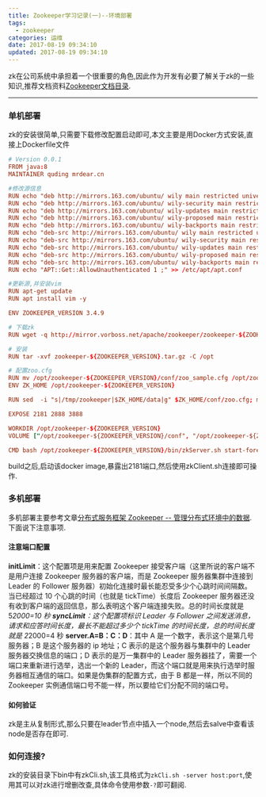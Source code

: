 ```yaml
---
title: Zookeeper学习记录(一)--环境部署
tags:
  - zookeeper    
categories: 运维
date: 2017-08-19 09:34:10
updated: 2017-08-19 09:34:10
---
```

zk在公司系统中承担着一个很重要的角色,因此作为开发有必要了解关于zk的一些知识,推荐文档资料[Zookeeper文档目录](http://www.majunwei.com/category/201612011952003333/).
- - - - -
### 单机部署
zk的安装很简单,只需要下载修改配置启动即可,本文主要是用Docker方式安装,直接上Dockerfile文件
```conf
# Version 0.0.1
FROM java:8
MAINTAINER quding mrdear.cn 

#修改源信息
RUN echo "deb http://mirrors.163.com/ubuntu/ wily main restricted universe multiverse" > /etc/apt/sources.list
RUN echo "deb http://mirrors.163.com/ubuntu/ wily-security main restricted universe multiverse" >> /etc/apt/sources.list
RUN echo "deb http://mirrors.163.com/ubuntu/ wily-updates main restricted universe multiverse" >> /etc/apt/sources.list
RUN echo "deb http://mirrors.163.com/ubuntu/ wily-proposed main restricted universe multiverse">> /etc/apt/sources.list
RUN echo "deb http://mirrors.163.com/ubuntu/ wily-backports main restricted universe multiverse">> /etc/apt/sources.list
RUN echo "deb-src http://mirrors.163.com/ubuntu/ wily main restricted universe multiverse" >> /etc/apt/sources.list
RUN echo "deb-src http://mirrors.163.com/ubuntu/ wily-security main restricted universe multiverse" >> /etc/apt/sources.list
RUN echo "deb-src http://mirrors.163.com/ubuntu/ wily-updates main restricted universe multiverse" >> /etc/apt/sources.list
RUN echo "deb-src http://mirrors.163.com/ubuntu/ wily-proposed main restricted universe multiverse" >> /etc/apt/sources.list
RUN echo "deb-src http://mirrors.163.com/ubuntu/ wily-backports main restricted universe multiverse" >> /etc/apt/sources.list
RUN echo "APT::Get::AllowUnauthenticated 1 ;" >> /etc/apt/apt.conf

#更新源,并安装vim
RUN apt-get update
RUN apt install vim -y

ENV ZOOKEEPER_VERSION 3.4.9

# 下载zk
RUN wget -q http://mirror.vorboss.net/apache/zookeeper/zookeeper-${ZOOKEEPER_VERSION}/zookeeper-${ZOOKEEPER_VERSION}.tar.gz

# 安装
RUN tar -xvf zookeeper-${ZOOKEEPER_VERSION}.tar.gz -C /opt

# 配置zoo.cfg
RUN mv /opt/zookeeper-${ZOOKEEPER_VERSION}/conf/zoo_sample.cfg /opt/zookeeper-${ZOOKEEPER_VERSION}/conf/zoo.cfg
ENV ZK_HOME /opt/zookeeper-${ZOOKEEPER_VERSION}

RUN sed  -i "s|/tmp/zookeeper|$ZK_HOME/data|g" $ZK_HOME/conf/zoo.cfg; mkdir $ZK_HOME/data

EXPOSE 2181 2888 3888

WORKDIR /opt/zookeeper-${ZOOKEEPER_VERSION}
VOLUME ["/opt/zookeeper-${ZOOKEEPER_VERSION}/conf", "/opt/zookeeper-${ZOOKEEPER_VERSION}/data"]

CMD bash /opt/zookeeper-${ZOOKEEPER_VERSION}/bin/zkServer.sh start-foreground

```
build之后,启动该docker image,暴露出2181端口,然后使用zkClient.sh连接即可操作.

### 多机部署
多机部署主要参考文章[分布式服务框架 Zookeeper -- 管理分布式环境中的数据](https://www.ibm.com/developerworks/cn/opensource/os-cn-zookeeper/index.html).下面说下注意事项.
#### 注意端口配置
**initLimit**：这个配置项是用来配置 Zookeeper 接受客户端（这里所说的客户端不是用户连接 Zookeeper 服务器的客户端，而是 Zookeeper 服务器集群中连接到 Leader 的 Follower 服务器）初始化连接时最长能忍受多少个心跳时间间隔数。当已经超过 10 个心跳的时间（也就是 tickTime）长度后 Zookeeper 服务器还没有收到客户端的返回信息，那么表明这个客户端连接失败。总的时间长度就是 5*2000=10 秒
**syncLimit**：这个配置项标识 Leader 与 Follower 之间发送消息，请求和应答时间长度，最长不能超过多少个 tickTime 的时间长度，总的时间长度就是 2*2000=4 秒
**server.A=B：C：D**：其中 A 是一个数字，表示这个是第几号服务器；B 是这个服务器的 ip 地址；C 表示的是这个服务器与集群中的 Leader 服务器交换信息的端口；D 表示的是万一集群中的 Leader 服务器挂了，需要一个端口来重新进行选举，选出一个新的 Leader，而这个端口就是用来执行选举时服务器相互通信的端口。如果是伪集群的配置方式，由于 B 都是一样，所以不同的 Zookeeper 实例通信端口号不能一样，所以要给它们分配不同的端口号。
#### 如何验证
zk是主从复制形式,那么只要在leader节点中插入一个node,然后去salve中查看该node是否存在即可.

### 如何连接?
zk的安装目录下bin中有zkCli.sh,该工具格式为`zkCli.sh -server host:port`,使用其可以对zk进行增删改查,具体命令使用参数`-?`即可翻阅.

